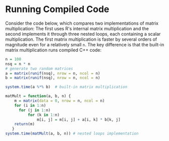 # Running Compiled Code

Consider the code below, which compares two implementations of matrix
multiplication: The first uses R's internal matrix multiplication
and the second implements it through three nested loops,
each containing a scalar multiplication. The first matrix multiplication is
faster by several orders of magnitude even for a relatively small `n`.
The key difference is that the built-in matrix multiplication runs compiled C++
code:

```R runnable
n = 100
nsq = n * n
# generate two random matrices
a = matrix(runif(nsq), nrow = n, ncol = n)
b = matrix(runif(nsq), nrow = n, ncol = n)

system.time(a %*% b)  # built-in matrix multiplication

matMult = function(a, b, n) {
    m = matrix(data = 0, nrow = n, ncol = n)
    for (i in 1:n)
      for (j in 1:n)
          for (k in 1:n)
              m[i, j] = m[i, j] + a[i, k] * b[k, j]
    return(m)
   }
system.time(matMult(a, b, n)) # nested loops implementation
```
